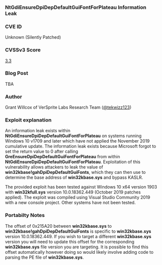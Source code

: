 ### NtGdiEnsureDpiDepDefaultGuiFontForPlateau Information Leak

### CVE ID
Unknown (Silently Patched)

### CVSSv3 Score
[3.3](https://www.first.org/cvss/calculator/3.0#CVSS:3.0/AV:L/AC:L/PR:L/UI:N/S:U/C:L/I:N/A:N)

### Blog Post
TBA

### Author
Grant Willcox of VerSprite Labs Research Team
([@tekwizz123](https://twitter.com/tekwizz123))

### Exploit explanation
An information leak exists within **NtGdiEnsureDpiDepDefaultGuiFontForPlateau** on systems running Windows 10 v1709 and later which have not applied the November 2019 cumulative update. The information leak exists because Microsoft forgot to set the return value to 0 after calling **GreEnsureDpiDepDefaultGuiFontForPlateau** from within **NtGdiEnsureDpiDepDefaultGuiFontForPlateau**. Exploitation of this vulnerability allows attackers to leak the value of **win32kbase!gahDpiDepDefaultGuiFonts**, which they can then use to determine the base address of **win32kbase.sys** and bypass KASLR.

The provided exploit has been tested against Windows 10 x64 version 1903 with **win32kfull.sys** version 10.0.18362.449 (October 2019 patches applied). The exploit was compiled using Visual Studio Community 2019 with a new console project. Other systems have not been tested.

### Portabilty Notes
The offset of 0x215A20 between **win32kbase.sys** to **win32kbase!gahDpiDepDefaultGuiFonts** is specific to **win32kbase.sys** version 10.0.18362.449. If you wish to target a different **win32kbase.sys** version you will need to update this offset for the corresponding **win32kbase.sys** file version you are targeting. It is possible to find this offset automatically however doing so would likely involve adding code to parsing the PE file of **win32kbase.sys**.
